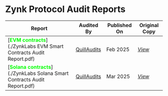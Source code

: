 # Zynk Protocol Audit Reports

|<b>Report</b>|Audited By|Published On|Original Copy|
|-------------|----------|------------|-------------|
|[<b style="color: #00ff00;">EVM contracts</b>](./ZynkLabs EVM Smart Contracts Audit Report.pdf)|[QuillAudits](https://www.quillaudits.com/)|Feb 2025|[*View*](https://github.com/Quillhash/QuillAudit_Reports/blob/master/Zynk%20Labs%20Smart%20Contract%20Audit%20Report%20-%20QuillAudits.pdf)|
|[<b style="color: #00ff00;">Solana contracts</b>](./ZynkLabs Solana Smart Contracts Audit Report.pdf)|[QuillAudits](https://www.quillaudits.com/)|Mar 2025|[*View*](https://github.com/Quillhash/QuillAudit_Reports/blob/master/ZynkLabs%20Solana%20Smart%20Contract%20Audit%20Report%20-%20QuillAudits.pdf)|
